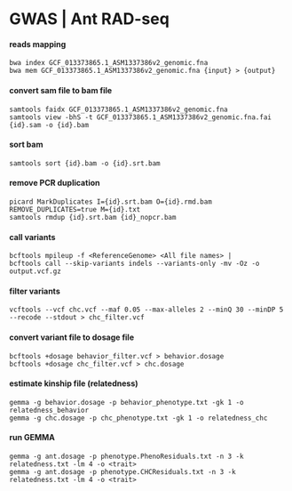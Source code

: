 # GWAS | Ant RAD-seq


#### reads mapping
```
bwa index GCF_013373865.1_ASM1337386v2_genomic.fna
bwa mem GCF_013373865.1_ASM1337386v2_genomic.fna {input} > {output}
```
#### convert sam file to bam file
```
samtools faidx GCF_013373865.1_ASM1337386v2_genomic.fna
samtools view -bhS -t GCF_013373865.1_ASM1337386v2_genomic.fna.fai {id}.sam -o {id}.bam
```
#### sort bam
```
samtools sort {id}.bam -o {id}.srt.bam
```
#### remove PCR duplication
```
picard MarkDuplicates I={id}.srt.bam O={id}.rmd.bam REMOVE_DUPLICATES=true M={id}.txt
samtools rmdup {id}.srt.bam {id}_nopcr.bam
```
#### call variants
```
bcftools mpileup -f <ReferenceGenome> <All file names> |
bcftools call --skip-variants indels --variants-only -mv -Oz -o output.vcf.gz
```
#### filter variants
```
vcftools --vcf chc.vcf --maf 0.05 --max-alleles 2 --minQ 30 --minDP 5 --recode --stdout > chc_filter.vcf
```
#### convert variant file to dosage file
```
bcftools +dosage behavior_filter.vcf > behavior.dosage
bcftools +dosage chc_filter.vcf > chc.dosage
```
#### estimate kinship file (relatedness)
```
gemma -g behavior.dosage -p behavior_phenotype.txt -gk 1 -o relatedness_behavior
gemma -g chc.dosage -p chc_phenotype.txt -gk 1 -o relatedness_chc
```
#### run GEMMA
```
gemma -g ant.dosage -p phenotype.PhenoResiduals.txt -n 3 -k relatedness.txt -lm 4 -o <trait>
gemma -g ant.dosage -p phenotype.CHCResiduals.txt -n 3 -k relatedness.txt -lm 4 -o <trait>
```
